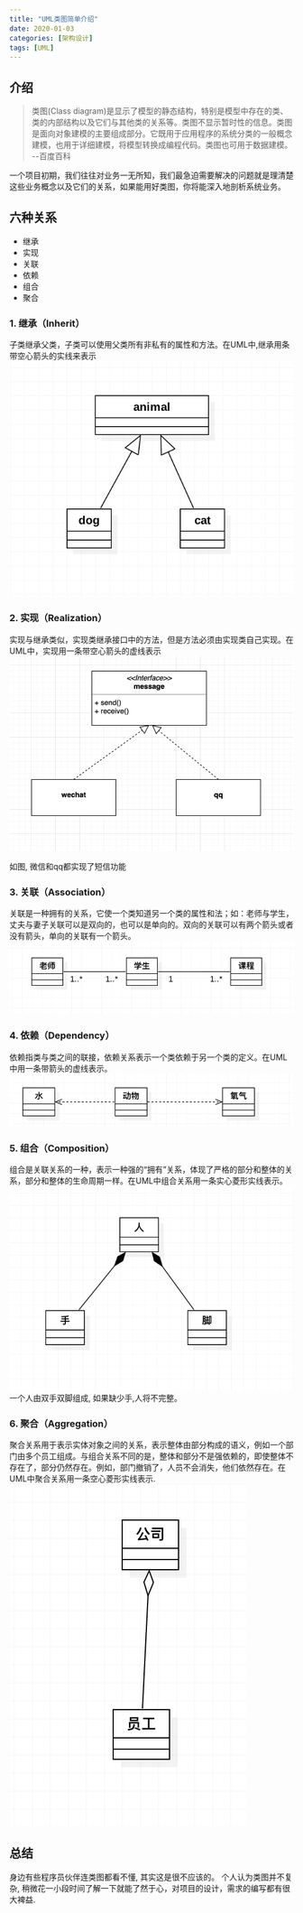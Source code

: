 ```yaml
---
title: "UML类图简单介绍"
date: 2020-01-03
categories: [架构设计]
tags: [UML]
---
```


## 介绍
>类图(Class diagram)是显示了模型的静态结构，特别是模型中存在的类、类的内部结构以及它们与其他类的关系等。类图不显示暂时性的信息。类图是面向对象建模的主要组成部分。它既用于应用程序的系统分类的一般概念建模，也用于详细建模，将模型转换成编程代码。类图也可用于数据建模。  --百度百科

一个项目初期，我们往往对业务一无所知，我们最急迫需要解决的问题就是理清楚这些业务概念以及它们的关系，如果能用好类图，你将能深入地剖析系统业务。

## 六种关系
* 继承
* 实现
* 关联
* 依赖
* 组合
* 聚合

### 1. 继承（Inherit）
子类继承父类，子类可以使用父类所有非私有的属性和方法。在UML中,继承用条带空心箭头的实线来表示
![继承.png](resources/F025B33751D5BBEE99D5DC0C5C4C15D0.png)


### 2. 实现（Realization）
实现与继承类似，实现类继承接口中的方法，但是方法必须由实现类自己实现。在UML中，实现用一条带空心箭头的虚线表示
![实现.png](resources/B64B4CB639591E88A8F6A204B49EA6CD.png)

如图, 微信和qq都实现了短信功能

### 3. 关联（Association）
关联是一种拥有的关系，它使一个类知道另一个类的属性和法；如：老师与学生，丈夫与妻子关联可以是双向的，也可以是单向的。双向的关联可以有两个箭头或者没有箭头，单向的关联有一个箭头。
![关联.png](resources/69D18C1C4B9F195E118467414D5DBE0B.png)

### 4. 依赖（Dependency）
依赖指类与类之间的联接，依赖关系表示一个类依赖于另一个类的定义。在UML中用一条带箭头的虚线表示。
![依赖.png](resources/FF83CA9D73E5F9CB5B8D10C51AE518A3.png)

### 5. 组合（Composition）
组合是关联关系的一种，表示一种强的“拥有”关系，体现了严格的部分和整体的关系，部分和整体的生命周期一样。在UML中组合关系用一条实心菱形实线表示。
![组合.png](resources/7851D07A7CBB9DC9C7B4D085F1575178.png)
一个人由双手双脚组成, 如果缺少手,人将不完整。

### 6. 聚合（Aggregation）
聚合关系用于表示实体对象之间的关系，表示整体由部分构成的语义，例如一个部门由多个员工组成。与组合关系不同的是，整体和部分不是强依赖的，即使整体不存在了，部分仍然存在。例如，部门撤销了，人员不会消失，他们依然存在。在UML中聚合关系用一条空心菱形实线表示.
![聚合.png](resources/ED8A266A500F85F960EC0C57379661FD.png)

## 总结
身边有些程序员伙伴连类图都看不懂, 其实这是很不应该的。
个人认为类图并不复杂, 稍微花一小段时间了解一下就能了然于心，对项目的设计，需求的编写都有很大裨益.